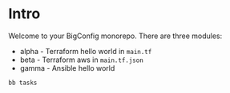 # Intro
Welcome to your BigConfig monorepo. There are three modules:
* alpha - Terraform hello world in `main.tf`
* beta - Terraform aws in `main.tf.json`
* gamma - Ansible hello world

``` shell
bb tasks
```
